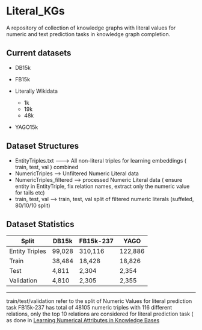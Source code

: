 # Literal_KGs
A repository of collection of knowledge graphs with literal values for numeric and text prediction tasks in knowledge graph completion.


## Current datasets

- DB15k
- FB15k
- Literally Wikidata
    - 1k
    - 19k
    - 48k

- YAGO15k

## Dataset Structures

- EntityTriples.txt ---> All non-literal triples for learning embeddings ( train, test, val ) combined
- NumericTriples --> Unfiltered Numeric Literal data
- NumericTriples_filtered --> processed Numeric Literal data ( ensure entity in EntityTriple, fix relation names, extract only the numeric value for tails etc)
- train, test, val --> train, test, val split of filtered numeric literals (suffeled, 80/10/10 split)


## Dataset Statistics 

| Split           | DB15k   | FB15k-237  | YAGO    |
|-----------------|---------|------------|---------|
| Entity Triples  | 99,028  | 310,116    | 122,886 |
| Train           | 38,484  | 18,428     | 18,826  |
| Test            | 4,811   | 2,304      | 2,354   |
| Validation      | 4,810   | 2,305      | 2,355   |
----------------------------------------------------
train/test/validation refer to the split of Numeric Values for literal prediction task
FB15k-237 has total of 48105 numeric triples with 116 different relations, only the top 10 relations are considered for literal prediction task ( as done in [Learning Numerical Attributes in Knowledge Bases](https://www.akbc.ws/2019/papers/BJlh0x9ppQ) 
